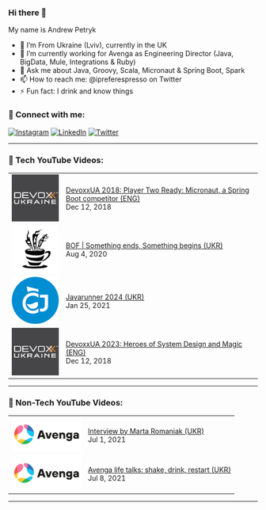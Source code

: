 ### Hi there 👋
My name is Andrew Petryk

- 📍 I’m From Ukraine (Lviv), currently in the UK
- 🔭 I’m currently working for Avenga as Engineering Director (Java, BigData, Mule, Integrations & Ruby)
- 💬 Ask me about Java, Groovy, Scala, Micronaut & Spring Boot, Spark
- 📫 How to reach me: @ipreferespresso on Twitter
- ⚡ Fun fact: I drink and know things

### 🤝 Connect with me:
[<img alt="Instagram" src="https://img.shields.io/badge/instagram-E4405F.svg?&style=for-the-badge&logo=Instagram&logoColor=white" />][instagram]
[<img alt="LinkedIn" src="https://img.shields.io/badge/linkedin-0077B5.svg?&style=for-the-badge&logo=linkedin&logoColor=white" />][linkedin]
[<img alt="Twitter" src="https://img.shields.io/badge/twitter-1DA1F2.svg?&style=for-the-badge&logo=Twitter&logoColor=white" />][twitter]

---

### 🎥 Tech YouTube Videos:

<table>
<!-- YOUTUBE:START -->
  <tr> <td> <a href="https://www.youtube.com/watch?v=epOZvEtyF84"> <img width="140px" src="assets/devoxxUA.png"> </a> </td> <td> <a href="https://www.youtube.com/watch?v=epOZvEtyF84">DevoxxUA 2018: Player Two Ready: Micronaut, a Spring Boot competitor (ENG)</a> <br/>Dec 12, 2018 </td> </tr>
  <tr> <td> <a href="https://www.youtube.com/watch?v=1ITbenATAAU&t=1s"> <img width="140px" src="assets/jd_lviv_logo.png"> </a> </td> <td> <a href="https://www.youtube.com/watch?v=1ITbenATAAU&t=1s">BOF | Something ends, Something begins (UKR)</a> <br/>Aug 4, 2020 </td> </tr>
  <tr> <td> <a href="https://www.youtube.com/watch?v=azSAMIXKMqw"> <img width="140px" src="assets/cofeeJuf_logo.png"> </a> </td> <td> <a href="https://www.youtube.com/watch?v=azSAMIXKMqw">Javarunner 2024 (UKR)</a> <br/>Jan 25, 2021 </td> </tr>
  <tr> <td> <a href="https://www.youtube.com/watch?v=LDrr_-4sTqg"> <img width="140px" src="assets/devoxxUA.png"> </a> </td> <td> <a href="https://www.youtube.com/watch?v=LDrr_-4sTqg">DevoxxUA 2023: Heroes of System Design and Magic (ENG)</a> <br/>Dec 12, 2018 </td> </tr>  
  <!-- YOUTUBE:END -->
</table>

---

### 🎥 Non-Tech YouTube Videos:

<table>
<!-- YOUTUBENT:START --><tr> <td> <a href="https://www.youtube.com/watch?v=kP_-nE2i8Mo"> <img width="140px" src="assets/avenga_logo.png"> </a> </td> <td> <a href="https://www.youtube.com/watch?v=kP_-nE2i8Mo">Interview by Marta Romaniak (UKR)</a> <br/>Jul 1, 2021 </td> </tr><tr> <td> <a href="https://www.youtube.com/watch?v=McMQ_m0ex3E"> <img width="140px" src="assets/avenga_logo.png"> </a> </td> <td> <a href="https://www.youtube.com/watch?v=McMQ_m0ex3E">Avenga life talks: shake, drink, restart (UKR)</a> <br/>Jul 8, 2021 </td> </tr><!-- YOUTUBENT:END -->
</table>

---

[instagram]: https://instagram.com/andy_is_legend
[linkedin]: https://www.linkedin.com/in/andrew-petryk/
[twitter]: https://twitter.com/ipreferespresso
